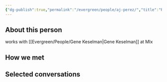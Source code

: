 ```yaml
---
{"dg-publish":true,"permalink":"/evergreen/people/aj-perez/","title":"Research Scientist","tags":["people"]}
---
```


## About this person
works with [[Evergreen/People/Gene Keselman\|Gene Keselman]] at MIx

## How we met


## Selected conversations
